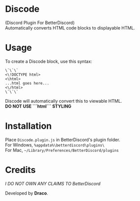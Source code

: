 # Discode
(Discord Plugin For BetterDiscord)  
Automatically converts HTML code blocks to displayable HTML.  
  
# Usage
To create a Discode block, use this syntax:  
```
\`\`\`  
<\!DOCTYPE html>  
<\html>
...html goes here...
<\/html>  
\`\`\`  
```
  
Discode will automatically convert this to viewable HTML.  
**DO NOT USE \`\`\`html\`\`\` STYLING**  

# Installation
Place `Discode.plugin.js` in BetterDiscord's plugin folder.  
For Windows, `%appdata%\betterdiscord\plugins\`  
For Mac, `~/Library/Preferences/BetterDiscord/plugins`  
  
# Credits
*I DO NOT OWN ANY CLAIMS TO BetterDiscord*

Developed by **Draco**.

